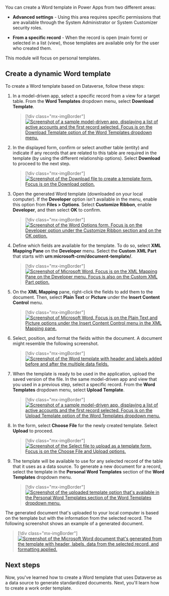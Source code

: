 You can create a Word template in Power Apps from two different areas:

-   **Advanced settings** - Using this area requires specific permissions that are available through the System Administrator or System Customizer security roles.

-   **From a specific record** - When the record is open (main form) or selected in a list (view), those templates are available only for the user who created them.

This module will focus on personal templates.

## Create a dynamic Word template

To create a Word template based on Dataverse, follow these steps:

1.  In a model-driven app, select a specific record from a view for a target table. From the **Word Templates** dropdown menu, select **Download Template**.

	> [!div class="mx-imgBorder"]
	> [![Screenshot of a sample model-driven app, displaying a list of active accounts and the first record selected. Focus is on the Download Template option of the Word Templates dropdown menu.](../media/download-template.png)](../media/download-template.png#lightbox)

1.  In the displayed form, confirm or select another table (entity) and indicate if any records that are related to this table are required in the template (by using the different relationship options). Select **Download** to proceed to the next step.

	> [!div class="mx-imgBorder"]
	> [![Screenshot of the Download file to create a template form. Focus is on the Download option.](../media/download.png)](../media/download.png#lightbox)

1.  Open the generated Word template (downloaded on your local computer). If the **Developer** option isn't available in the menu, enable this option from **Files > Options**. Select **Customize Ribbon**, enable **Developer**, and then select **OK** to confirm.

	> [!div class="mx-imgBorder"]
	> [![Screenshot of the Word Options form. Focus is on the Developer option under the Customize Ribbon section and on the OK option.](../media/developer.png)](../media/developer.png#lightbox)

1.  Define which fields are available for the template. To do so, select **XML Mapping Pane** on the **Developer** menu. Select the **Custom XML Part** that starts with **urn:microsoft-crm/document-template/**.

	> [!div class="mx-imgBorder"]
	> [![Screenshot of Microsoft Word. Focus is on the XML Mapping Pane on the Developer menu. Focus is also on the Custom XML Part option.](../media/xml-mapping-pane.png)](../media/xml-mapping-pane.png#lightbox)

1.  On the **XML Mapping** pane, right-click the fields to add them to the document. Then, select **Plain Text** or **Picture** under the **Insert Content Control** menu.

	> [!div class="mx-imgBorder"]
	> [![Screenshot of Microsoft Word. Focus is on the Plain Text and Picture options under the Insert Content Control menu in the XML Mapping pane.](../media/insert-content-control.png)](../media/insert-content-control.png#lightbox)

1.  Select, position, and format the fields within the document. A document might resemble the following screenshot.

	> [!div class="mx-imgBorder"]
	> [![Screenshot of the Word template with header and labels added before and after the multiple data fields.](../media/template.png)](../media/template.png#lightbox)

1.  When the template is ready to be used in the application, upload the saved version of the file. In the same model-driven app and view that you used in a previous step, select a specific record. From the **Word Templates** dropdown menu, select **Upload Template**.

	> [!div class="mx-imgBorder"]
	> [![Screenshot of a sample model-driven app, displaying a list of active accounts and the first record selected. Focus is on the Upload Template option of the Word Templates dropdown menu.](../media/upload-template.png)](../media/upload-template.png#lightbox)

1.  In the form, select **Choose File** for the newly created template. Select **Upload** to proceed.

	> [!div class="mx-imgBorder"]
	> [![Screenshot of the Select file to upload as a template form. Focus is on the Choose File and Upload options.](../media/upload.png)](../media/upload.png#lightbox)

1.  The template will be available to use for any selected record of the table that it uses as a data source. To generate a new document for a record, select the template in the **Personal Word Templates** section of the **Word Templates** dropdown menu.

	> [!div class="mx-imgBorder"]
	> [![Screenshot of the uploaded template option that's available in the Personal Word Templates section of the Word Templates dropdown menu.](../media/personal-word-templates.png)](../media/personal-word-templates.png#lightbox)

The generated document that's uploaded to your local computer is based on the template but with the information from the selected record. The following screenshot shows an example of a generated document.

> [!div class="mx-imgBorder"]
> [![Screenshot of the Microsoft Word document that's generated from the template with header, labels, data from the selected record, and formatting applied.](../media/generated-document.png)](../media/generated-document.png#lightbox)

## Next steps

Now, you've learned how to create a Word template that uses Dataverse as a data source to generate standardized documents. Next, you'll learn how to create a work order template.
